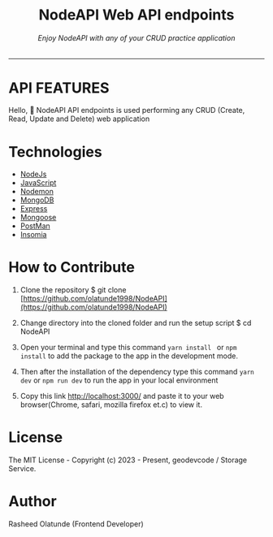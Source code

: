 <div align="center">
<h1>NodeAPI Web API endpoints </h1>
<h6><i>Enjoy NodeAPI with any of your CRUD practice application</i></h6>
<hr />
</div>

# API FEATURES 
Hello, 👋 
NodeAPI API endpoints is used performing any CRUD (Create, Read, Update and Delete) web application

# Technologies 

 + [NodeJs](https://nodejs.org/en) 
 + [JavaScript](https://javascript.info/) 
 + [Nodemon](https://www.npmjs.com/package/nodemon) 
 + [MongoDB](https://www.mongodb.com/) 
 + [Express](https://expressjs.com/) 
 + [Mongoose](https://www.npmjs.com/package/mongoose) 
 + [PostMan](https://www.postman.com/) 
 + [Insomia](https://insomnia.rest/download) 
 
# How to Contribute

1. Clone the repository 
$ git clone [https://github.com/olatunde1998/NodeAPI](https://github.com/olatunde1998/NodeAPI)

2. Change directory into the cloned folder and run the setup script
$ cd NodeAPI

3. Open your terminal and type this command `yarn install ` or `npm install` to add the package to the app in the development mode.

4. Then after the installation of the  dependency type this command  `yarn dev` or `npm run dev` to run the app in your local environment 

5. Copy this link [http://localhost:3000/](http://localhost:3000/) and paste it to your web browser(Chrome, safari, mozilla firefox et.c) to view it.


# License
The MIT License - Copyright (c) 2023 - Present, geodevcode / Storage Service.

# Author
Rasheed Olatunde (Frontend Developer)
